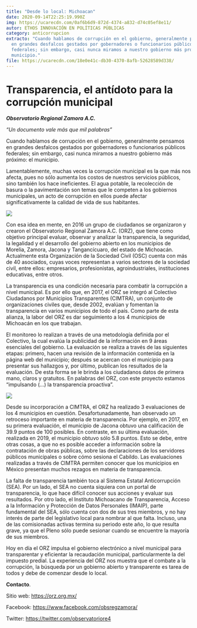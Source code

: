 ```yaml
---
title: "Desde lo local: Michoacan"
date: 2020-09-14T22:25:19.990Z
img: https://ucarecdn.com/0af6b6d9-872d-4374-a832-d74c05ef8e11/
autor: ETHOS INNOVACIÓN EN POLÍTICAS PÚBLICAS
category: anticorrupcion
extracto: "Cuando hablamos de corrupción en el gobierno, generalmente pensamos
  en grandes desfalcos gestados por gobernadores o funcionarios públicos
  federales; sin embargo, casi nunca miramos a nuestro gobierno más próximo: el
  municipio."
file: https://ucarecdn.com/18e0e41c-db30-4370-8afb-52628589d338/
---
```

<!--StartFragment-->

# **Transparencia, el antídoto para la corrupción municipal**

[](https://www.ethos.org.mx/wp-content/uploads/2020/09/38ac1c_4fd2e70d9af84262ab36dfcf0d540958_mv2_d_1361_1361_s_2.png)***Observatorio Regional Zamora A.C.***

*“Un documento vale más que mil palabras”*

Cuando hablamos de corrupción en el gobierno, generalmente pensamos en grandes desfalcos gestados por gobernadores o funcionarios públicos federales; sin embargo, casi nunca miramos a nuestro gobierno más próximo: el municipio.

Lamentablemente, muchas veces la corrupción municipal es la que más nos afecta, pues no sólo aumenta los costos de nuestros servicios públicos, sino también los hace ineficientes. El agua potable, la recolección de basura o la pavimentación son temas que le competen a los gobiernos municipales, un acto de corrupción en ellos puede afectar significativamente la calidad de vida de sus habitantes.

![](https://ucarecdn.com/b60dfb6c-28bf-48a8-9d32-d84b4ca57a79/)

[](https://www.ethos.org.mx/wp-content/uploads/2020/09/PHOTO-2020-08-04-13-04-08.jpg)Con esa idea en mente, en 2016 un grupo de ciudadanos se organizaron y crearon el Observatorio Regional Zamora A.C. (ORZ), que tiene como objetivo principal evaluar, observar y analizar la transparencia, la seguridad, la legalidad y el desarrollo del gobierno abierto en los municipios de Morelia, Zamora, Jacona y Tangancícuaro, del estado de Michoacán. Actualmente esta Organización de la Sociedad Civil (OSC) cuenta con más de 40 asociados, cuyas voces representan a varios sectores de la sociedad civil, entre ellos: empresarios, profesionistas, agroindustriales, instituciones educativas, entre otros.

La transparencia es una condición necesaria para combatir la corrupción a nivel municipal. Es por ello que, en 2017, el ORZ se integró al Colectivo Ciudadanos por Municipios Transparentes (CIMTRA), un conjunto de organizaciones civiles que, desde 2002, evalúan y fomentan la transparencia en varios municipios de todo el país. Como parte de esta alianza, la labor del ORZ es dar seguimiento a los 4 municipios de Michoacán en los que trabajan. 

El monitoreo lo realizan a través de una metodología definida por el Colectivo, la cual evalúa la publicidad de la información en 9 áreas esenciales del gobierno. La evaluación se realiza a través de las siguientes etapas: primero, hacen una revisión de la información contenida en la página web del municipio; después se acercan con el municipio para presentar sus hallazgos y, por último, publican los resultados de la evaluación. De esta forma se le brinda a los ciudadanos datos de primera mano, claros y gratuitos. En palabras del ORZ, con este proyecto estamos “impulsando (…) la transparencia proactiva”. 

![](https://ucarecdn.com/a4b0d829-2a2b-4deb-ad93-20b70f04f1e5/)

[](https://www.ethos.org.mx/wp-content/uploads/2020/09/PHOTO-2020-08-04-13-00-40.jpg)Desde su incorporación a CIMTRA, el ORZ ha realizado 3 evaluaciones de los 4 municipios en cuestión. Desafortunadamente, han observado un retroceso importante en materia de transparencia. Por ejemplo, en 2017, en su primera evaluación, el municipio de Jacona obtuvo una calificación de 39.9 puntos de 100 posibles. En contraste, en su última evaluación, realizada en 2019, el municipio obtuvo sólo 5.8 puntos. Esto se debe, entre otras cosas, a que no es posible acceder a información sobre la contratación de obras públicas, sobre las declaraciones de los servidores públicos municipales o sobre cómo sesiona el Cabildo. Las evaluaciones realizadas a través de CIMTRA permiten conocer que los municipios en México presentan muchos rezagos en materia de transparencia. 

La falta de transparencia también toca al Sistema Estatal Anticorrupción (SEA). Por un lado, el SEA no cuenta siquiera con un portal de transparencia, lo que hace difícil conocer sus acciones y evaluar sus resultados. Por otro lado, el Instituto Michoacano de Transparencia, Acceso a la Información y Protección de Datos Personales (IMAIP), parte fundamental del SEA, sólo cuenta con dos de sus tres miembros, y no hay interés de parte del legislativo local para nombrar al que falta. Incluso, una de las comisionadas activas termina su periodo este año, lo que resulta grave, ya que el Pleno sólo puede sesionar cuando se encuentre la mayoría de sus miembros. 

Hoy en día el ORZ impulsa el gobierno electrónico a nivel municipal para transparentar y eficientar la recaudación municipal, particularmente la del impuesto predial. La experiencia del ORZ nos muestra que el combate a la corrupción, la búsqueda por un gobierno abierto y transparente es tarea de todos y debe de comenzar desde lo local.

**Contacto**.

Sitio web: <https://orz.org.mx/>

Facebook: <https://www.facebook.com/obsregzamora/>

Twitter: <https://twitter.com/observatoriore4>

<!--EndFragment-->